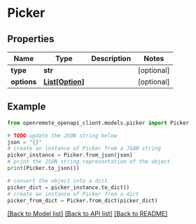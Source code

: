 # Picker


## Properties

Name | Type | Description | Notes
------------ | ------------- | ------------- | -------------
**type** | **str** |  | [optional] 
**options** | [**List[Option]**](Option.md) |  | [optional] 

## Example

```python
from openremote_openapi_client.models.picker import Picker

# TODO update the JSON string below
json = "{}"
# create an instance of Picker from a JSON string
picker_instance = Picker.from_json(json)
# print the JSON string representation of the object
print(Picker.to_json())

# convert the object into a dict
picker_dict = picker_instance.to_dict()
# create an instance of Picker from a dict
picker_from_dict = Picker.from_dict(picker_dict)
```
[[Back to Model list]](../README.md#documentation-for-models) [[Back to API list]](../README.md#documentation-for-api-endpoints) [[Back to README]](../README.md)


